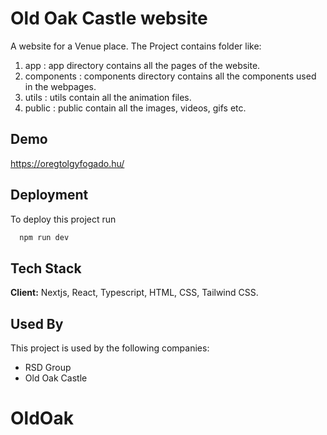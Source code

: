 
# Old Oak Castle website

A website for a Venue place. The Project contains folder like: 

1) app : app directory contains all the pages of the website.
2) components : components directory contains all the components used in the webpages.
3) utils : utils contain all the animation files.
4) public : public contain all the images, videos, gifs etc.





## Demo

https://oregtolgyfogado.hu/


## Deployment

To deploy this project run

```bash
  npm run dev
```


## Tech Stack

**Client:** Nextjs, React, Typescript, HTML, CSS, Tailwind CSS.



## Used By

This project is used by the following companies:

- RSD Group
- Old Oak Castle

# OldOak
